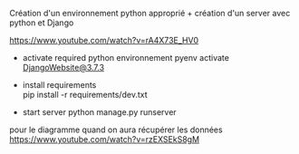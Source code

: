 Création d'un environnement python approprié + création d'un server avec python et Django

https://www.youtube.com/watch?v=rA4X73E_HV0

- activate required python environnement
pyenv activate DjangoWebsite@3.7.3 

- install requirements  
pip install -r requirements/dev.txt

- start server
python manage.py runserver

pour le diagramme quand on aura récupérer les données
https://www.youtube.com/watch?v=rzEXSEkS8gM
